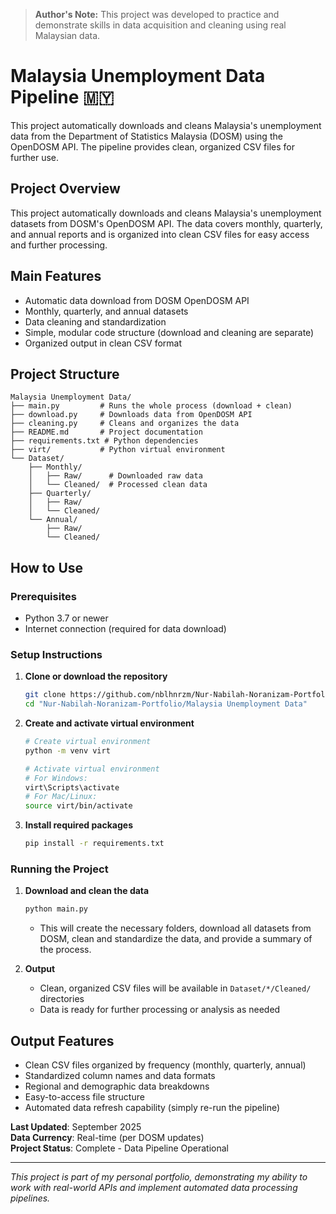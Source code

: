 > **Author's Note:** This project was developed to practice and demonstrate skills in data acquisition and cleaning using real Malaysian data.


# Malaysia Unemployment Data Pipeline 🇲🇾

This project automatically downloads and cleans Malaysia's unemployment data from the Department of Statistics Malaysia (DOSM) using the OpenDOSM API. The pipeline provides clean, organized CSV files for further use.


## Project Overview

This project automatically downloads and cleans Malaysia's unemployment datasets from DOSM's OpenDOSM API. The data covers monthly, quarterly, and annual reports and is organized into clean CSV files for easy access and further processing.


## Main Features

- Automatic data download from DOSM OpenDOSM API
- Monthly, quarterly, and annual datasets
- Data cleaning and standardization
- Simple, modular code structure (download and cleaning are separate)
- Organized output in clean CSV format


## Project Structure

```
Malaysia Unemployment Data/
├── main.py         # Runs the whole process (download + clean)
├── download.py     # Downloads data from OpenDOSM API
├── cleaning.py     # Cleans and organizes the data
├── README.md       # Project documentation
├── requirements.txt # Python dependencies
├── virt/           # Python virtual environment
└── Dataset/
    ├── Monthly/
    │   ├── Raw/      # Downloaded raw data
    │   └── Cleaned/  # Processed clean data
    ├── Quarterly/
    │   ├── Raw/
    │   └── Cleaned/
    └── Annual/
        ├── Raw/
        └── Cleaned/
```


## How to Use

### Prerequisites
- Python 3.7 or newer
- Internet connection (required for data download)

### Setup Instructions
1. **Clone or download the repository**
   ```bash
   git clone https://github.com/nblhnrzm/Nur-Nabilah-Noranizam-Portfolio.git
   cd "Nur-Nabilah-Noranizam-Portfolio/Malaysia Unemployment Data"
   ```

2. **Create and activate virtual environment**
   ```bash
   # Create virtual environment
   python -m venv virt
   
   # Activate virtual environment
   # For Windows:
   virt\Scripts\activate
   # For Mac/Linux:
   source virt/bin/activate
   ```

3. **Install required packages**
   ```bash
   pip install -r requirements.txt
   ```

### Running the Project
1. **Download and clean the data**
   ```bash
   python main.py
   ```
   - This will create the necessary folders, download all datasets from DOSM, clean and standardize the data, and provide a summary of the process.

2. **Output**
   - Clean, organized CSV files will be available in `Dataset/*/Cleaned/` directories
   - Data is ready for further processing or analysis as needed


## Output Features

- Clean CSV files organized by frequency (monthly, quarterly, annual)
- Standardized column names and data formats
- Regional and demographic data breakdowns
- Easy-to-access file structure
- Automated data refresh capability (simply re-run the pipeline)


**Last Updated**: September 2025  
**Data Currency**: Real-time (per DOSM updates)  
**Project Status**: Complete - Data Pipeline Operational

---

*This project is part of my personal portfolio, demonstrating my ability to work with real-world APIs and implement automated data processing pipelines.*
